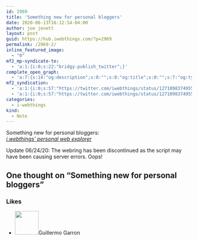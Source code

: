 ```yaml
---
id: 2969
title: 'Something new for personal bloggers'
date: 2020-06-13T16:12:54-04:00
author: joe jenett
layout: post
guid: https://hub.iwebthings.com/?p=2969
permalink: /2969-2/
inline_featured_image:
  - "0"
mf2_mp-syndicate-to:
  - 'a:1:{i:0;s:22:"bridgy-publish_twitter";}'
complete_open_graph:
  - 'a:7:{s:14:"og:description";s:0:"";s:8:"og:title";s:0:"";s:7:"og:type";s:0:"";s:12:"twitter:card";s:7:"summary";s:15:"twitter:creator";s:0:"";s:19:"twitter:description";s:0:"";s:8:"og:image";s:0:"";}'
mf2_syndication:
  - 'a:1:{i:0;s:57:"https://twitter.com/iwebthings/status/1271898374955061249";}'
  - 'a:1:{i:0;s:57:"https://twitter.com/iwebthings/status/1271898374955061249";}'
categories:
  - i-webthings
kind:
  - Note
---
```

Something new for personal bloggers:  
[_i.webthings’ personal web explorer_](https://iwebthings.joejenett.com/ring/)

Update 06/24/20: The webring has been discontinued as the script may have been causing server errors. Oops!

<h2 id="comments-title">One thought on “Something new for personal bloggers”		</h2>


<ol class="commentlist">
</ol>



<div class="likes">
<h3>Likes</h3>
<ul class="mention-list linkback-like"><li class="webmention even thread-even depth-1 linkback-like-single u-like h-cite h-entry p-comment comment" id="comment-451">
<span class="p-author h-card"><a class="u-url" title="Guillermo Garron liked this note on twitter.com." href="https://twitter.com/ggarron"><img alt="" src="https://pbs.twimg.com/profile_images/1117923919/yo.jpg" srcset="https://pbs.twimg.com/profile_images/1117923919/yo.jpg 2x" class="avatar avatar-64 photo avatar-default local-avatar u-photo" itemprop="image" loading="lazy" width="64" height="64"></a><span class="hide-name p-name">Guillermo Garron</span></span><a class="u-url __mPS2id" href="https://twitter.com/iwebthings/status/1271898374955061249#favorited-by-19180202"></a>
</li></ul></div>